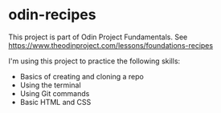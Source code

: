 # odin-recipes
This project is part of Odin Project Fundamentals. See https://www.theodinproject.com/lessons/foundations-recipes

I'm using this project to practice the following skills:
    <ul>
        <li>Basics of creating and cloning a repo</li>
        <li>Using the terminal</li>
        <li>Using Git commands</li>
        <li>Basic HTML and CSS</li>
    </ul>

